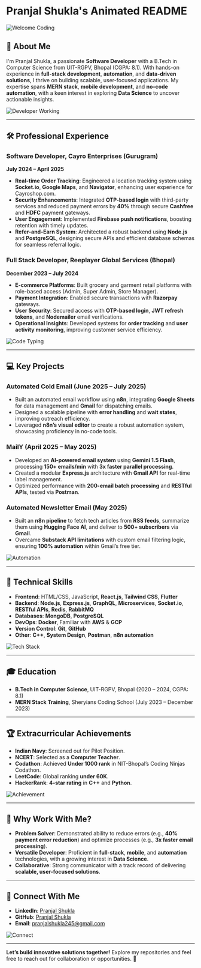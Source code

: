 # Pranjal Shukla's Animated README

![Welcome Coding](https://raw.githubusercontent.com/Anmol-Baranwal/Cool-GIFs-For-GitHub/main/216649417-9acc58df-9186-4132-ad43-819a57babb67.gif)

## 🚀 About Me
I'm Pranjal Shukla, a passionate **Software Developer** with a B.Tech in Computer Science from UIT-RGPV, Bhopal (CGPA: 8.1). With hands-on experience in **full-stack development**, **automation**, and **data-driven solutions**, I thrive on building scalable, user-focused applications. My expertise spans **MERN stack**, **mobile development**, and **no-code automation**, with a keen interest in exploring **Data Science** to uncover actionable insights.

![Developer Working](https://raw.githubusercontent.com/Anmol-Baranwal/Cool-GIFs-For-GitHub/main/216649421-9e9387cc-b2d3-4375-97e2-f4c43373d3ae.gif)

---

## 🛠 Professional Experience
### Software Developer, Cayro Enterprises (Gurugram)  
**July 2024 – April 2025**  
- **Real-time Order Tracking**: Engineered a location tracking system using **Socket.io**, **Google Maps**, and **Navigator**, enhancing user experience for Cayroshop.com.  
- **Security Enhancements**: Integrated **OTP-based login** with third-party services and reduced payment errors by **40%** through secure **Cashfree** and **HDFC** payment gateways.  
- **User Engagement**: Implemented **Firebase push notifications**, boosting retention with timely updates.  
- **Refer-and-Earn System**: Architected a robust backend using **Node.js** and **PostgreSQL**, designing secure APIs and efficient database schemas for seamless referral logic.  

### Full Stack Developer, Reeplayer Global Services (Bhopal)  
**December 2023 – July 2024**  
- **E-commerce Platforms**: Built grocery and garment retail platforms with role-based access (Admin, Super Admin, Store Manager).  
- **Payment Integration**: Enabled secure transactions with **Razorpay** gateways.  
- **User Security**: Secured access with **OTP-based login**, **JWT refresh tokens**, and **Nodemailer** email verifications.  
- **Operational Insights**: Developed systems for **order tracking** and **user activity monitoring**, improving customer service efficiency.  

![Code Typing](https://raw.githubusercontent.com/Anmol-Baranwal/Cool-GIFs-For-GitHub/main/216649426-0c2ee152-84d8-4707-85c4-27a378d2f78a.gif)

---

## 💻 Key Projects
### Automated Cold Email (June 2025 – July 2025)  
- Built an automated email workflow using **n8n**, integrating **Google Sheets** for data management and **Gmail** for dispatching emails.  
- Designed a scalable pipeline with **error handling** and **wait states**, improving outreach efficiency.  
- Leveraged **n8n’s visual editor** to create a robust automation system, showcasing proficiency in no-code tools.

### MailY (April 2025 – May 2025)  
- Developed an **AI-powered email system** using **Gemini 1.5 Flash**, processing **150+ emails/min** with **3x faster parallel processing**.  
- Created a modular **Express.js** architecture with **Gmail API** for real-time label management.  
- Optimized performance with **200-email batch processing** and **RESTful APIs**, tested via **Postman**.  

### Automated Newsletter Email (May 2025)  
- Built an **n8n pipeline** to fetch tech articles from **RSS feeds**, summarize them using **Hugging Face AI**, and deliver to **500+ subscribers** via **Gmail**.  
- Overcame **Substack API limitations** with custom email filtering logic, ensuring **100% automation** within Gmail’s free tier.  

![Automation](https://raw.githubusercontent.com/Anmol-Baranwal/Cool-GIFs-For-GitHub/main/216649430-0a912dae-e61b-45cf-8f65-895bd6444f3a.gif)

---

## 🧠 Technical Skills
- **Frontend**: HTML/CSS, JavaScript, **React.js**, **Tailwind CSS**, **Flutter**  
- **Backend**: **Node.js**, **Express.js**, **GraphQL**, **Microservices**, **Socket.io**, **RESTful APIs**, **Redis**, **RabbitMQ**  
- **Databases**: **MongoDB**, **PostgreSQL**  
- **DevOps**: **Docker**, Familiar with **AWS** & **GCP**  
- **Version Control**: **Git**, **GitHub**  
- **Other**: **C++**, **System Design**, **Postman**, **n8n automation**  

![Tech Stack](https://raw.githubusercontent.com/Anmol-Baranwal/Cool-GIFs-For-GitHub/main/212257454-16e3712e-945a-4ca2-b238-408ad0bf87e6.gif) <!-- Example for React or similar -->

---

## 🎓 Education
- **B.Tech in Computer Science**, UIT-RGPV, Bhopal (2020 – 2024, CGPA: 8.1)  
- **MERN Stack Training**, Sheryians Coding School (July 2023 – December 2023)  

---

## 🏆 Extracurricular Achievements
- **Indian Navy**: Screened out for Pilot Position.  
- **NCERT**: Selected as a **Computer Teacher**.  
- **Codathon**: Achieved **Under 1000 rank** in NIT-Bhopal’s Coding Ninjas Codathon.  
- **LeetCode**: Global ranking **under 60K**.  
- **HackerRank**: **4-star rating** in **C++** and **Python**.  

![Achievement](https://raw.githubusercontent.com/Anmol-Baranwal/Cool-GIFs-For-GitHub/main/216649441-c7a4d602-5d9b-4c5b-99d4-697bddf6f8e0.gif)

---

## 🌟 Why Work With Me?
- **Problem Solver**: Demonstrated ability to reduce errors (e.g., **40% payment error reduction**) and optimize processes (e.g., **3x faster email processing**).  
- **Versatile Developer**: Proficient in **full-stack**, **mobile**, and **automation** technologies, with a growing interest in **Data Science**.  
- **Collaborative**: Strong communicator with a track record of delivering **scalable, user-focused solutions**.  

---

## 🤝 Connect With Me
- **LinkedIn**: [Pranjal Shukla](https://www.linkedin.com/in/pranjal-shukla-897967221/)  
- **GitHub**: [Pranjal Shukla](https://github.com/your-profile)  
- **Email**: [pranjalshukla245@gmail.com](mailto:pranjalshukla245@gmail.com)  

![Connect](https://raw.githubusercontent.com/Anmol-Baranwal/Cool-GIFs-For-GitHub/main/235294002-8aafea24-3179-45af-91d9-412ad7ff5359.gif) <!-- Social icon example -->

---

**Let’s build innovative solutions together!** Explore my repositories and feel free to reach out for collaboration or opportunities. 🚀
